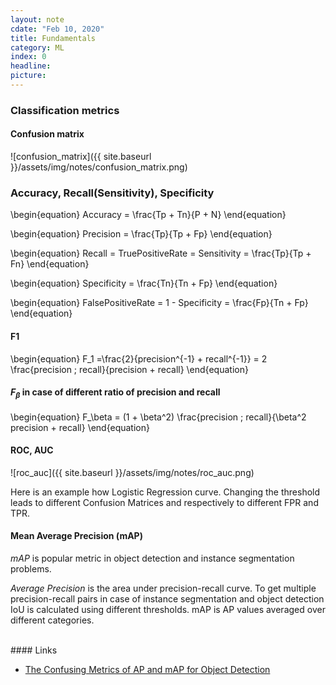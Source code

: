 ```yaml
---
layout: note
cdate: "Feb 10, 2020"
title: Fundamentals
category: ML
index: 0
headline:
picture:
---
```


### Classification metrics
#### Confusion matrix

![confusion_matrix]({{ site.baseurl }}/assets/img/notes/confusion_matrix.png)

### Accuracy, Recall(Sensitivity), Specificity
\begin{equation}
Accuracy = \frac{Tp + Tn}{P + N}
\end{equation}

\begin{equation}
Precision = \frac{Tp}{Tp + Fp}
\end{equation}

\begin{equation}
Recall = TruePositiveRate = Sensitivity = \frac{Tp}{Tp + Fn}
\end{equation}

\begin{equation}
Specificity = \frac{Tn}{Tn + Fp}
\end{equation}

\begin{equation}
FalsePositiveRate = 1 - Specificity = \frac{Fp}{Tn + Fp}
\end{equation}


#### F1

\begin{equation}
F_1 =\frac{2}{precision^{-1} + recall^{-1}} = 2 \frac{precision \; recall}{precision + recall}
\end{equation}

#### $F_\beta$ in case of different ratio of precision and recall

\begin{equation}
F_\beta = (1 + \beta^2) \frac{precision \; recall}{\beta^2 precision + recall}
\end{equation}

#### ROC, AUC

![roc_auc]({{ site.baseurl }}/assets/img/notes/roc_auc.png)

Here is an example how Logistic Regression curve. Changing the threshold
leads to different Confusion Matrices and respectively to different FPR and TPR.

#### Mean Average Precision (mAP)

_mAP_ is popular metric in object detection and instance segmentation problems.

_Average Precision_ is the area under precision-recall curve. To get multiple precision-recall
pairs in case of instance segmentation and object detection IoU is calculated using different thresholds.
mAP is AP values averaged over different categories.


<br>
#### Links

- [The Confusing Metrics of AP and mAP for Object Detection](https://mc.ai/the-confusing-metrics-of-ap-and-map-for-object-detection/)
